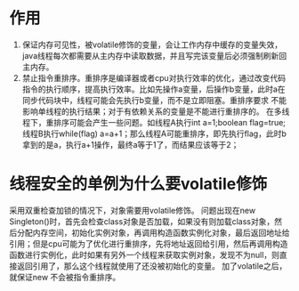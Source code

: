 # 作用
1. 保证内存可见性，被volatile修饰的变量，会让工作内存中缓存的变量失效，java线程每次都需要从主内存中读取数据，并且写完该变量后必须强制刷新回主内存。
2. 禁止指令重排序。重排序是编译器或者cpu对执行效率的优化，通过改变代码指令的执行顺序，提高执行效率。比如先操作a变量，后操作b变量，此时a在同步代码块中，线程可能会先执行b变量，而不是立即阻塞。重排序要求 不能影响单线程的执行结果；对于有依赖关系的变量是不能进行重排序的。  在多线程下，重排序可能会产生一些问题。如线程A执行int a=1;boolean flag=true;线程B执行while(flag) a=a+1；那么线程A可能重排序，即先执行flag，此时b拿到的是a，执行a+1操作，最终a等于1了，而结果应该等于2；

# 线程安全的单例为什么要volatile修饰
采用双重检查加锁的情况下，对象需要用volatile修饰。
问题出现在new Singleton()时，首先会检查class对象是否加载，如果没有则加载class对象，然后分配内存空间，初始化实例对象，再调用构造函数实例化对象，最后返回地址给引用；但是cpu可能为了优化进行重排序，先将地址返回给引用，然后再调用构造函数进行实例化，此时如果有另外一个线程来获取实例对象，发现不为null，则直接返回引用了，那么这个线程就使用了还没被初始化的变量。
加了volatile之后，就保证new 不会被指令重排序。